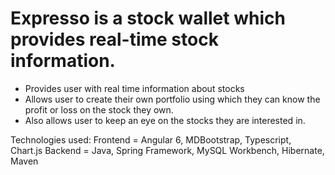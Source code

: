 # Expresso is a stock wallet which provides real-time stock information. 

- Provides user with real time information about stocks
- Allows user to create their own portfolio using which they can know the profit or loss on the stock they own.
- Also allows user to keep an eye on the stocks they are interested in.

Technologies used: 
Frontend = Angular 6, MDBootstrap, Typescript, Chart.js
Backend =  Java, Spring Framework, MySQL Workbench, Hibernate, Maven
